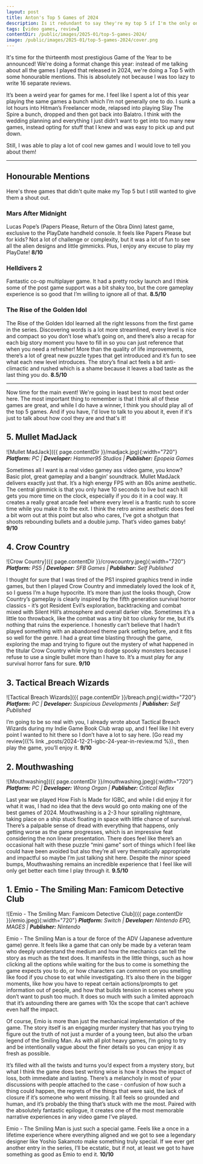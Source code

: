 ```yaml
---
layout: post
title: Anton's Top 5 Games of 2024
description: Is it redundant to say they're my top 5 if I'm the only one who posts?
tags: [video games, review]
contentDir: /public/images/2025-01/top-5-games-2024/
image: /public/images/2025-01/top-5-games-2024/cover.png
---
```

It's time for the thirteenth most prestigious Game of the Year to be announced! We're doing a format change this year: instead of me talking about all the games I played that released in 2024, we're doing a Top 5 with some honourable mentions. This is absolutely not because I was too lazy to write 16 separate reviews. 

It’s been a weird year for games for me. I feel like I spent a lot of this year playing the same games a bunch which I’m not generally one to do. I sunk a lot hours into Hitman’s Freelancer mode, relapsed into playing Slay The Spire a bunch, dropped and then got back into Balatro. I think with the wedding planning and everything I just didn’t want to get into too many new games, instead opting for stuff that I knew and was easy to pick up and put down. 

Still, I was able to play a lot of cool new games and I would love to tell you about them!

<hr>

## Honourable Mentions
Here's three games that didn't quite make my Top 5 but I still wanted to give them a shout out.

### Mars After Midnight
Lucas Pope’s (Papers Please, Return of the Obra Dinn) latest game, exclusive to the PlayDate handheld console. It feels like Papers Please but for kids? Not a lot of challenge or complexity, but it was a lot of fun to see all the alien designs and little gimmicks. Plus, I enjoy any excuse to play my PlayDate! **8/10**

### Helldivers 2 
Fantastic co-op multiplayer game. It had a pretty rocky launch and I think some of the post game support was a bit shaky too, but the core gameplay experience is so good that I’m willing to ignore all of that. **8.5/10**

### The Rise of the Golden Idol
The Rise of the Golden Idol learned all the right lessons from the first game in the series. Discovering words is a lot more streamlined, every level is nice and compact so you don’t lose what’s going on, and there’s also a recap for each big story moment you have to fill in so you can just reference that when you need a refresher! More than the quality of life improvements, there’s a lot of great new puzzle types that get introduced and it’s fun to see what each new level introduces. The story’s final act feels a bit anti-climactic and rushed which is a shame because it leaves a bad taste as the last thing you do. **8.5/10**


<hr>

Now time for the main event! We're going in least best to most best order here. The most important thing to remember is that I think all of these games are great, and while I do have a winner, I think you should play all of the top 5 games. And if you have, I'd love to talk to you about it, even if it's just to talk about how cool they are and that's it!

## 5. Mullet MadJack
![Mullet MadJack]({{ page.contentDir }}/madjack.jpg){:width="720"}
***Platform:** PC | **Developer:** Hammer95 Studios | **Publisher:** Epopeia Games*

Sometimes all I want is a real video gamey ass video game, you know? Basic plot, great gameplay and a bangin’ soundtrack. Mullet MadJack delivers exactly just that. It’s a high energy FPS with an 80s anime aesthetic. The central gimmick is that you only have 10 seconds to live but each kill gets you more time on the clock, especially if you do it in a cool way. It creates a really great arcade feel where every level is a frantic rush to score time while you make it to the exit. I think the retro anime aesthetic does feel a bit worn out at this point but also who cares, I’ve got a shotgun that shoots rebounding bullets and a double jump. That’s video games baby! **9/10**

## 4. Crow Country
![Crow Country]({{ page.contentDir }}/crowcountry.jpeg){:width="720"}
***Platform:** PS5 | **Developer:** SFB Games | **Publisher:** Self Published*

I thought for sure that I was tired of the PS1 inspired graphics trend in indie games, but then I played Crow Country and immediately loved the look of it, so I guess I’m a huge hypocrite. It’s more than just the looks though, Crow Country’s gameplay is clearly inspired by the fifth generation survival horror classics - it’s got Resident Evil’s exploration, backtracking and combat mixed with Silent Hill’s atmosphere and overall darker vibe. Sometimes it’s a little too throwback, like the combat was a tiny bit too clunky for me, but it’s nothing that ruins the experience. I honestly can’t believe that l hadn’t played something with an abandoned theme park setting before, and it fits so well for the genre. I had a great time blasting through the game, exploring the map and trying to figure out the mystery of what happened in the titular Crow Country while trying to dodge spooky monsters because I refuse to use a single bullet more than I have to. It’s a must play for any survival horror fans for sure. **9/10**

## 3. Tactical Breach Wizards
![Tactical Breach Wizards]({{ page.contentDir }}/breach.png){:width="720"}
***Platform:** PC | **Developer:** Suspicious Developments | **Publisher:** Self Published*

I’m going to be so real with you, I already wrote about Tactical Breach Wizards during my Indie Game Book Club wrap up, and I feel like I hit every point I wanted to hit there so I don’t have a lot to say here. [Go read my review]({% link _posts/2024-12-21-igbc-24-year-in-review.md %})., then play the game, you’ll enjoy it. **9/10**

## 2. Mouthwashing
![Mouthwashing]({{ page.contentDir }}/mouthwashing.jpeg){:width="720"}
***Platform:** PC | **Developer:** Wrong Organ | **Publisher:** Critical Reflex*

Last year we played How Fish Is Made for IGBC, and while I did enjoy it for what it was, I had no idea that the devs would go onto making one of the best games of 2024. Mouthwashing is a 2-3 hour spiralling nightmare, taking place on a ship stuck floating in space with little chance of survival. There’s a palpable sense of dread with everything that happens, only getting worse as the game progresses, which is an impressive feat considering the non linear presentation. There does feel like there’s an occasional halt with these puzzle “mini game” sort of things which I feel like could have been avoided but also they’re all very thematically appropriate and impactful so maybe I’m just talking shit here. Despite the minor speed bumps, Mouthwashing remains an incredible experience that I feel like will only get better each time I play through it. **9.5/10**

## 1. Emio - The Smiling Man: Famicom Detective Club
![Emio - The Smiling Man: Famicom Detective Club]({{ page.contentDir }}/emio.jpeg){:width="720"}
***Platform:** Switch | **Developer:** Nintendo EPD, MAGES | **Publisher:** Nintendo*

Emio - The Smiling Man is a tour de force of the ADV (Japanese adventure game) genre. It feels like a game that can only be made by a veteran team who deeply understand the medium and how the mechanics can tell the story as much as the text does. It manifests in the little things, such as how clicking all the options while waiting for the bus to come is something the game expects you to do, or how characters can comment on you smelling like food if you chose to eat while investigating. It’s also there in the bigger moments, like how you have to repeat certain actions/prompts to get information out of people, and how that builds tension in scenes where you don’t want to push too much. It does so much with such a limited approach that it’s astounding there are games with 10x the scope that can’t achieve even half the impact. 

Of course, Emio is more than just the mechanical implementation of the game. The story itself is an engaging murder mystery that has you trying to figure out the truth of not just a murder of a young teen, but also the urban legend of the Smiling Man. As with all plot heavy games, I’m going to try and be intentionally vague about the finer details so you can enjoy it as fresh as possible.

It’s filled with all the twists and turns you’d expect from a mystery story, but what I think the game does best writing wise is how it shows the impact of loss, both immediate and lasting. There’s a melancholy in most of your discussions with people attached to the case - confusion of how such a thing could happen, the regrets of the things that were said, the lack of closure if it’s someone who went missing. It all feels so grounded and human, and it’s probably the thing that’s stuck with me the most. Paired with the absolutely fantastic epilogue, it creates one of the most memorable narrative experiences in any video game I’ve played. 

Emio - The Smiling Man is just such a special game. Feels like a once in a lifetime experience where everything aligned and we got to see a legendary designer like Yoshio Sakamoto make something truly special. If we ever get another entry in the series, I’ll be ecstatic, but if not, at least we got to have something as good as Emio to end it. **10/10**

